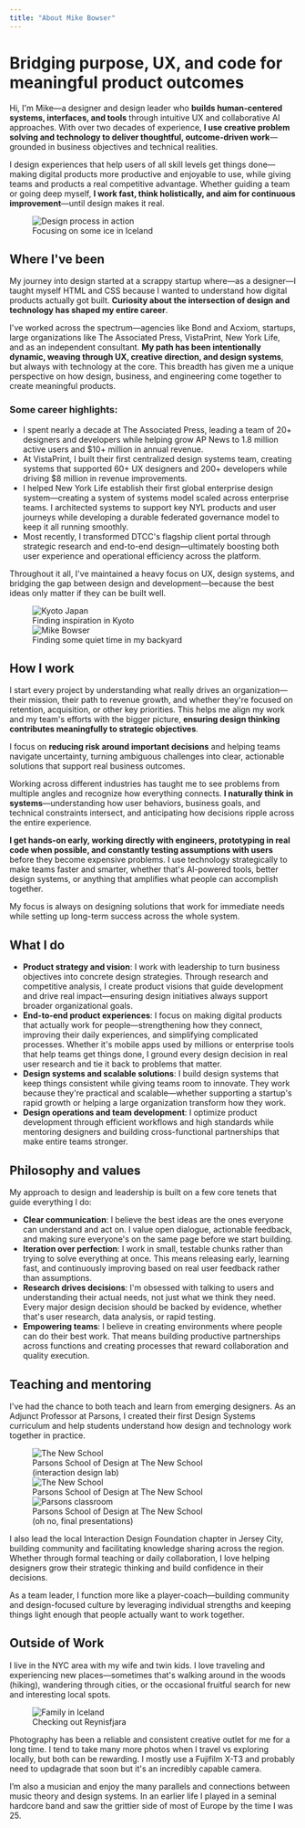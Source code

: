 ```yaml
---
title: "About Mike Bowser"
---
```


# Bridging purpose, UX, and code for meaningful product outcomes

Hi, I'm Mike—a designer and design leader who **builds human-centered systems, interfaces, and tools** through intuitive UX and collaborative AI approaches. With over two decades of experience, **I use creative problem solving and technology to deliver thoughtful, outcome-driven work**—grounded in business objectives and technical realities.

I design experiences that help users of all skill levels get things done—making digital products more productive and enjoyable to use, while giving teams and products a real competitive advantage. Whether guiding a team or going deep myself, **I work fast, think holistically, and aim for continuous improvement**—until design makes it real.

<figure>
  <img src="/img/mike-in-iceland.png" alt="Design process in action" />
  <figcaption>Focusing on some ice in Iceland</figcaption>
</figure>

## Where I've been

My journey into design started at a scrappy startup where—as a designer—I taught myself HTML and CSS because I wanted to understand how digital products actually got built. **Curiosity about the intersection of design and technology has shaped my entire career**.

I've worked across the spectrum—agencies like Bond and Acxiom, startups, large organizations like The Associated Press, VistaPrint, New York Life, and as an independent consultant. **My path has been intentionally dynamic, weaving through UX, creative direction, and design systems**, but always with technology at the core. This breadth has given me a unique perspective on how design, business, and engineering come together to create meaningful products.

### Some career highlights: 
- I spent nearly a decade at The Associated Press, leading a team of 20+ designers and developers while helping grow AP News to 1.8 million active users and $10+ million in annual revenue.
- At VistaPrint, I built their first centralized design systems team, creating systems that supported 60+ UX designers and 200+ developers while driving $8 million in revenue improvements.
- I helped New York Life establish their first global enterprise design system—creating a system of systems model scaled across enterprise teams. I architected systems to support key NYL products and user journeys while developing a durable federated governance model to keep it all running smoothly.
- Most recently, I transformed DTCC's flagship client portal through strategic research and end-to-end design—ultimately boosting both user experience and operational efficiency across the platform.

Throughout it all, I've maintained a heavy focus on UX, design systems, and bridging the gap between design and development—because the best ideas only matter if they can be built well.
<figure class="two-images">
<div>
  <img src="/img/Kyoto.jpeg" alt="Kyoto Japan" />
  <figcaption>Finding inspiration in Kyoto</figcaption>
</div>
<div>
   <img src="/img/mb-headshot-22-Edit.jpg" alt="Mike Bowser" />
  <figcaption>Finding some quiet time in my backyard</figcaption>
</div>
</figure>

## How I work

I start every project by understanding what really drives an organization—their mission, their path to revenue growth, and whether they're focused on retention, acquisition, or other key priorities. This helps me align my work and my team's efforts with the bigger picture, **ensuring design thinking contributes meaningfully to strategic objectives**. 

I focus on **reducing risk around important decisions** and helping teams navigate uncertainty, turning ambiguous challenges into clear, actionable solutions that support real business outcomes.

Working across different industries has taught me to see problems from multiple angles and recognize how everything connects. **I naturally think in systems**—understanding how user behaviors, business goals, and technical constraints intersect, and anticipating how decisions ripple across the entire experience.

**I get hands-on early, working directly with engineers, prototyping in real code when possible, and constantly testing assumptions with users** before they become expensive problems. I use technology strategically to make teams faster and smarter, whether that's AI-powered tools, better design systems, or anything that amplifies what people can accomplish together.

My focus is always on designing solutions that work for immediate needs while setting up long-term success across the whole system.

## What I do
- **Product strategy and vision**: I work with leadership to turn business objectives into concrete design strategies. Through research and competitive analysis, I create product visions that guide development and drive real impact—ensuring design initiatives always support broader organizational goals.
- **End-to-end product experiences**: I focus on making digital products that actually work for people—strengthening how they connect, improving their daily experiences, and simplifying complicated processes. Whether it's mobile apps used by millions or enterprise tools that help teams get things done, I ground every design decision in real user research and tie it back to problems that matter.
- **Design systems and scalable solutions**: I build design systems that keep things consistent while giving teams room to innovate. They work because they're practical and scalable—whether supporting a startup's rapid growth or helping a large organization transform how they work.
- **Design operations and team development**: I optimize product development through efficient workflows and high standards while mentoring designers and building cross-functional partnerships that make entire teams stronger.


## Philosophy and values
My approach to design and leadership is built on a few core tenets that guide everything I do:

- **Clear communication**: I believe the best ideas are the ones everyone can understand and act on. I value open dialogue, actionable feedback, and making sure everyone's on the same page before we start building.
- **Iteration over perfection**: I work in small, testable chunks rather than trying to solve everything at once. This means releasing early, learning fast, and continuously improving based on real user feedback rather than assumptions.
- **Research drives decisions**: I'm obsessed with talking to users and understanding their actual needs, not just what we think they need. Every major design decision should be backed by evidence, whether that's user research, data analysis, or rapid testing.
- **Empowering teams**: I believe in creating environments where people can do their best work. That means building productive partnerships across functions and creating processes that reward collaboration and quality execution.

## Teaching and mentoring

I've had the chance to both teach and learn from emerging designers. As an Adjunct Professor at Parsons, I created their first Design Systems curriculum and help students understand how design and technology work together in practice.

<figure class="three-images">
<div>
  <img src="/img/parsons-classroom-2.jpeg" alt="The New School" />
  <figcaption>Parsons School of Design at The New School <br>(interaction design lab)</figcaption>
</div>
<div>
  <img src="/img/the-new-school.jpg" alt="The New School" />
  <figcaption>Parsons School of Design at The New School</figcaption>
</div>
<div>
   <img src="/img/parsons-classroom.jpeg" alt="Parsons classroom" />
  <figcaption>Parsons School of Design at The New School <br>(oh no, final presentations)</figcaption>
</div>
</figure>



I also lead the local Interaction Design Foundation chapter in Jersey City, building community and facilitating knowledge sharing across the region. Whether through formal teaching or daily collaboration, I love helping designers grow their strategic thinking and build confidence in their decisions.

As a team leader, I function more like a player-coach—building community and design-focused culture by leveraging individual strengths and keeping things light enough that people actually want to work together.

## Outside of Work
I live in the NYC area with my wife and twin kids. I love traveling and experiencing new places—sometimes that's walking around in the woods (hiking), wandering through cities, or the occasional fruitful search for new and interesting local spots.

<figure>
  <img src="/img/family-in-iceland.png" alt="Family in Iceland" />
  <figcaption>Checking out Reynisfjara</figcaption>
</figure>

Photography has been a reliable and consistent creative outlet for me for a long time. I tend to take many more photos when I travel vs exploring locally, but both can be rewarding. I mostly use a Fujifilm X-T3 and probably need to updagrade that soon but it's an incredibly capable camera.  

I’m also a musician and enjoy the many parallels and connections between music theory and design systems. In an earlier life I played in a seminal hardcore band and saw the grittier side of most of Europe by the time I was 25.

